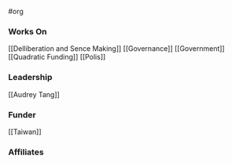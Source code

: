 #org

### Works On

[[Delliberation and Sence Making]]
[[Governance]]
[[Government]]
[[Quadratic Funding]]
[[Polis]]
### Leadership

[[Audrey Tang]]

### Funder

[[Taiwan]]
### Affiliates